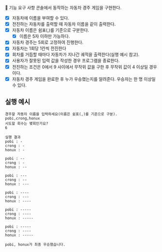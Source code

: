 🎯 기능 요구 사항
콘솔에서 동작하는 자동차 경주 게임을 구현한다.

- [X] 자동차에 이름을 부여할 수 있다.
- [X] 전진하는 자동차를 출력할 때 자동차 이름을 같이 출력한다.
- [X] 자동차 이름은 쉼표(,)를 기준으로 구분한다.
    - [X] 이름은 5자 이하만 가능하다.
- [X] 자동차 경주는 5회로 고정하여 진행한다.
- [X] 자동차는 1회당 1칸씩 전진한다
- [X] 회차를 거듭할 때마다 자동차가 지나간 궤적을 출력한다(실행 예시 참고).
- [X] 사용자가 잘못된 입력 값을 작성한 경우 프로그램을 종료한다.
- [X] 전진하는 조건은 0에서 9 사이에서 무작위 값을 구한 후 무작위 값이 4 이상일 경우이다.
- [X] 자동차 경주 게임을 완료한 후 누가 우승했는지를 알려준다. 우승자는 한 명 이상일 수 있다.

## 실행 예시

``` 
경주할 자동차 이름을 입력하세요(이름은 쉼표(,)를 기준으로 구분).
pobi,crong,honux
시도할 회수는 몇회인가요?
6

실행 결과
pobi : -
crong : -
honux : -

pobi : --
crong : -
honux : --

pobi : ---
crong : --
honux : ---

pobi : ----
crong : ---
honux : ----

pobi : -----
crong : ----
honux : -----

pobi : -----
crong : ----
honux : -----

pobi, honux가 최종 우승했습니다.

```
